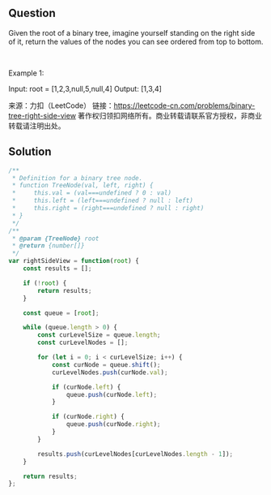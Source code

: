 ## Question
Given the root of a binary tree, imagine yourself standing on the right side of it, return the values of the nodes you can see ordered from top to bottom.

 

Example 1:


Input: root = [1,2,3,null,5,null,4]
Output: [1,3,4]

来源：力扣（LeetCode）
链接：https://leetcode-cn.com/problems/binary-tree-right-side-view
著作权归领扣网络所有。商业转载请联系官方授权，非商业转载请注明出处。

## Solution
```javascript
/**
 * Definition for a binary tree node.
 * function TreeNode(val, left, right) {
 *     this.val = (val===undefined ? 0 : val)
 *     this.left = (left===undefined ? null : left)
 *     this.right = (right===undefined ? null : right)
 * }
 */
/**
 * @param {TreeNode} root
 * @return {number[]}
 */
var rightSideView = function(root) {
    const results = [];

    if (!root) {
        return results;
    }

    const queue = [root];

    while (queue.length > 0) {
        const curLevelSize = queue.length;
        const curLevelNodes = [];

        for (let i = 0; i < curLevelSize; i++) {
            const curNode = queue.shift();
            curLevelNodes.push(curNode.val);

            if (curNode.left) {
                queue.push(curNode.left);
            }

            if (curNode.right) {
                queue.push(curNode.right);
            }
        }

        results.push(curLevelNodes[curLevelNodes.length - 1]);
    }

    return results;
};
```